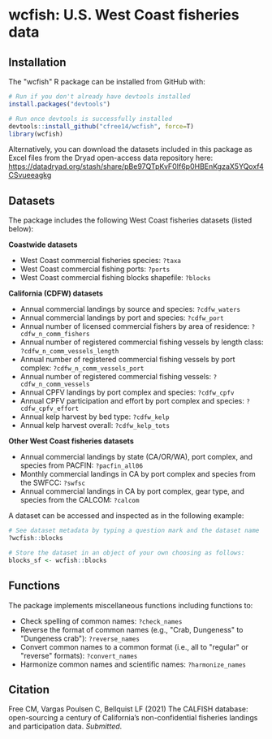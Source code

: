 wcfish: U.S. West Coast fisheries data
======================================================================

Installation
------------

The "wcfish" R package can be installed from GitHub with:

``` r
# Run if you don't already have devtools installed
install.packages("devtools")

# Run once devtools is successfully installed
devtools::install_github("cfree14/wcfish", force=T)
library(wcfish)
```

Alternatively, you can download the datasets included in this package as Excel files from the Dryad open-access data repository here: https://datadryad.org/stash/share/pBe97QTpKvF0If6p0HBEnKgzaX5YQoxf4CSvueeagkg


Datasets
---------

The package includes the following West Coast fisheries datasets (listed below):

__Coastwide datasets__
- West Coast commercial fisheries species: `?taxa`
- West Coast commercial fishing ports: `?ports`
- West Coast commercial fishing blocks shapefile: `?blocks`

__California (CDFW) datasets__
- Annual commercial landings by source and species: `?cdfw_waters`
- Annual commercial landings by port and species: `?cdfw_port`
- Annual number of licensed commercial fishers by area of residence: `?cdfw_n_comm_fishers`
- Annual number of registered commercial fishing vessels by length class: `?cdfw_n_comm_vessels_length`
- Annual number of registered commercial fishing vessels by port complex: `?cdfw_n_comm_vessels_port`
- Annual number of registered commercial fishing vessels: `?cdfw_n_comm_vessels`
- Annual CPFV landings by port complex and species: `?cdfw_cpfv`
- Annual CPFV participation and effort by port complex and species: `?cdfw_cpfv_effort`
- Annual kelp harvest by bed type: `?cdfw_kelp`
- Annual kelp harvest overall: `?cdfw_kelp_tots`

__Other West Coast fisheries datasets__
- Annual commercial landings by state (CA/OR/WA), port complex, and species from PACFIN: `?pacfin_all06`
- Monthly commercial landings in CA by port complex and species from the SWFCC: `?swfsc`
- Annual commercial landings in CA by port complex, gear type, and species from the CALCOM: `?calcom`

A dataset can be accessed and inspected as in the following example:

``` r
# See dataset metadata by typing a question mark and the dataset name
?wcfish::blocks

# Store the dataset in an object of your own choosing as follows:
blocks_sf <- wcfish::blocks
```


Functions
---------

The package implements miscellaneous functions including functions to:

- Check spelling of common names: `?check_names`
- Reverse the format of common names (e.g., "Crab, Dungeness" to "Dungeness crab"): `?reverse_names`
- Convert common names to a common format (i.e., all to "regular" or "reverse" formats): `?convert_names`
- Harmonize common names and scientific names: `?harmonize_names`


Citation
---------

Free CM, Vargas Poulsen C, Bellquist LF (2021) The CALFISH database: open-sourcing a century of California’s non-confidential fisheries landings and participation data. _Submitted_.
